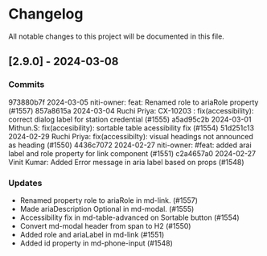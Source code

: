# Changelog

All notable changes to this project will be documented in this file.

## [2.9.0] - 2024-03-08

### Commits

973880b7f 2024-03-05 niti-owner: feat: Renamed role to ariaRole property (#1557)
857a8615a 2024-03-04 Ruchi Priya: CX-10203 : fix(accessibility): correct dialog label for station credential (#1555)
a5ad95c2b 2024-03-01 Mithun.S: fix(accesibility): sortable table acessibility fix (#1554)
51d251c13 2024-02-29 Ruchi Priya: fix(accessibilty): visual headings not announced as heading (#1550)
4436c7072 2024-02-27 niti-owner: #feat: added arai label and role property for link component (#1551)
c2a4657a0 2024-02-27 Vinit Kumar: Added Error message in aria label based on props (#1548)

### Updates

- Renamed property role to ariaRole in md-link. (#1557)
- Made ariaDescription Optional in md-modal. (#1555)
- Accessibility fix in md-table-advanced on Sortable button (#1554)
- Convert md-modal header from span to H2 (#1550)
- Added role and ariaLabel in md-link (#1551)
- Added id property in md-phone-input (#1548)
